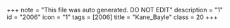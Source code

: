 +++
note = "This file was auto generated. DO NOT EDIT"
description = "1"
id = "2006"
icon = "1"
tags = [2006]
title = "Kane_Bayle"
class = 20
+++
